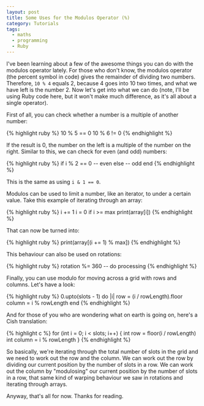 ```yaml
---
layout: post
title: Some Uses for the Modulos Operator (%)
category: Tutorials
tags:
  - maths
  - programming
  - Ruby
---
```


I've been learning about a few of the awesome things you can do with the modulos operator lately. For those who don't know, the modulos operator (the percent symbol in code) gives the remainder of dividing two numbers. Therefore, `10 % 4` equals 2, because 4 goes into 10 two times, and what we have left is the number 2. Now let's get into what we can do (note, I'll be using Ruby code here, but it won't make much difference, as it's all about a single operator).

First of all, you can check whether a number is a multiple of another number:

{% highlight ruby %}
10 % 5 == 0
10 % 6 != 0
{% endhighlight %}

If the result is 0, the number on the left is a multiple of the number on the right. Similar to this, we can check for even (and odd) numbers:

{% highlight ruby %}
if i % 2 == 0
  -- even
else
  -- odd
end
{% endhighlight %}

This is the same as using `i & 1 == 0`.

Modulos can be used to limit a number, like an iterator, to under a certain value. Take this example of iterating through an array:

{% highlight ruby %}
i += 1
i = 0 if i >= max
print(array[i])
{% endhighlight %}

That can now be turned into:

{% highlight ruby %}
print(array[(i += 1) % max])
{% endhighlight %}

This behaviour can also be used on rotations:

{% highlight ruby %}
rotation %= 360
-- do processing
{% endhighlight %}

Finally, you can use modulo for moving across a grid with rows and columns. Let's have a look:

{% highlight ruby %}
0.upto(slots - 1) do |i|
  row = (i / rowLength).floor
  column = i % rowLength
end
{% endhighlight %}

And for those of you who are wondering what on earth is going on, here's a Cish translation:

{% highlight c %}
for (int i = 0; i < slots; i++)
{
  int row = floor(i / rowLength)
  int column = i % rowLength
}
{% endhighlight %}

So basically, we're iterating through the total number of slots in the grid and we need to work out the row and the column. We can work out the row by dividing our current position by the number of slots in a row. We can work out the column by "modulosing" our current position by the number of slots in a row, that same kind of warping behaviour we saw in rotations and iterating through arrays.

Anyway, that's all for now. Thanks for reading.
